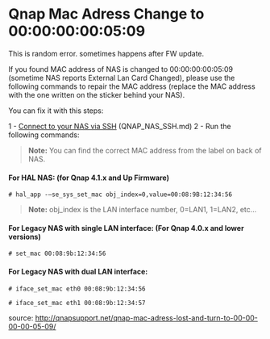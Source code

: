 # Qnap Mac Adress Change to 00:00:00:00:05:09 
This is random error. sometimes happens after FW update. 

If you found MAC address of NAS is changed to 00:00:00:00:05:09 (sometime NAS reports External Lan Card Changed), please use the following commands to repair the MAC address (replace the MAC address with the one written on the sticker behind your NAS).

You can fix it with this steps:

1 - [Connect to your NAS via SSH](https://www.qnap.com/en/how-to/faq/article/how-do-i-access-my-qnap-nas-using-ssh) (QNAP_NAS_SSH.md)
2 - Run the following commands:

> **Note:**  You can find the correct MAC address from the label on back of NAS.

#### For HAL NAS: (for Qnap 4.1.x and Up Firmware)  

    # hal_app -–se_sys_set_mac obj_index=0,value=00:08:9B:12:34:56

> **Note:** obj_index is the LAN interface number, 0=LAN1, 1=LAN2, etc…

#### For Legacy NAS with single LAN interface: (For Qnap 4.0.x and lower versions)

    # set_mac 00:08:9b:12:34:56

#### For Legacy NAS with dual LAN interface:

    # iface_set_mac eth0 00:08:9b:12:34:56

    # iface_set_mac eth1 00:08:9b:12:34:57






source:
http://qnapsupport.net/qnap-mac-adress-lost-and-turn-to-00-00-00-00-05-09/




